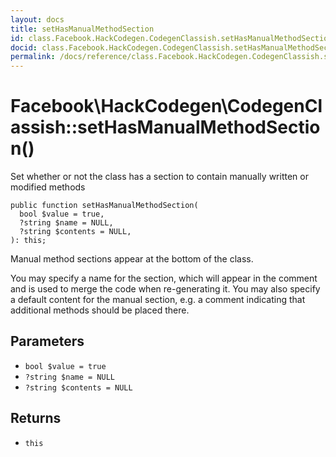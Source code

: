 ```yaml
---
layout: docs
title: setHasManualMethodSection
id: class.Facebook.HackCodegen.CodegenClassish.setHasManualMethodSection
docid: class.Facebook.HackCodegen.CodegenClassish.setHasManualMethodSection
permalink: /docs/reference/class.Facebook.HackCodegen.CodegenClassish.setHasManualMethodSection.md
---
```

# Facebook\\HackCodegen\\CodegenClassish::setHasManualMethodSection()




Set whether or not the class has a section to contain manually written
or modified methods




``` Hack
public function setHasManualMethodSection(
  bool $value = true,
  ?string $name = NULL,
  ?string $contents = NULL,
): this;
```




Manual method sections appear at the bottom of the class.




You may specify a name for the section, which will appear in
the comment and is used to merge the code when re-generating it.
You may also specify a default content for the manual section, e.g.
a comment indicating that additional methods should be placed there.




## Parameters




- ` bool $value = true `
- ` ?string $name = NULL `
- ` ?string $contents = NULL `




## Returns




+ ` this `
